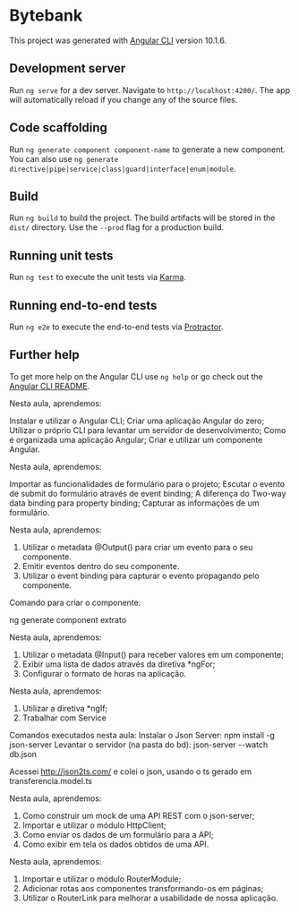 # Bytebank

This project was generated with [Angular CLI](https://github.com/angular/angular-cli) version 10.1.6.

## Development server

Run `ng serve` for a dev server. Navigate to `http://localhost:4200/`. The app will automatically reload if you change any of the source files.

## Code scaffolding

Run `ng generate component component-name` to generate a new component. You can also use `ng generate directive|pipe|service|class|guard|interface|enum|module`.

## Build

Run `ng build` to build the project. The build artifacts will be stored in the `dist/` directory. Use the `--prod` flag for a production build.

## Running unit tests

Run `ng test` to execute the unit tests via [Karma](https://karma-runner.github.io).

## Running end-to-end tests

Run `ng e2e` to execute the end-to-end tests via [Protractor](http://www.protractortest.org/).

## Further help

To get more help on the Angular CLI use `ng help` or go check out the [Angular CLI README](https://github.com/angular/angular-cli/blob/master/README.md).


Nesta aula, aprendemos:

Instalar e utilizar o Angular CLI;
Criar uma aplicação Angular do zero;
Utilizar o próprio CLI para levantar um servidor de desenvolvimento;
Como é organizada uma aplicação Angular;
Criar e utilizar um componente Angular.

Nesta aula, aprendemos:

Importar as funcionalidades de formulário para o projeto;
Escutar o evento de submit do formulário através de event binding;
A diferença do Two-way data binding para property binding;
Capturar as informações de um formulário.

Nesta aula, aprendemos:

1. Utilizar o metadata @Output() para criar um evento para o seu componente.
2. Emitir eventos dentro do seu componente.
3. Utilizar o event binding para capturar o evento propagando pelo componente.

Comando para criar o componente:

ng generate component extrato

Nesta aula, aprendemos:

1. Utilizar o metadata @Input() para receber valores em um componente;
2. Exibir uma lista de dados através da diretiva *ngFor;
3. Configurar o formato de horas na aplicação.

Nesta aula, aprendemos:

1. Utilizar a diretiva *ngIf;
2. Trabalhar com Service

Comandos executados nesta aula:
Instalar o Json Server: npm install -g json-server 
Levantar o servidor (na pasta do bd): json-server --watch db.json

Acessei http://json2ts.com/ e colei o json, usando o ts gerado em transferencia.model.ts

Nesta aula, aprendemos:

1. Como construir um mock de uma API REST com o json-server;
2. Importar e utilizar o módulo HttpClient;
3. Como enviar os dados de um formulário para a API;
4. Como exibir em tela os dados obtidos de uma API.

Nesta aula, aprendemos:

1. Importar e utilizar o módulo RouterModule;
2. Adicionar rotas aos componentes transformando-os em páginas;
3. Utilizar o RouterLink para melhorar a usabilidade de nossa aplicação.
